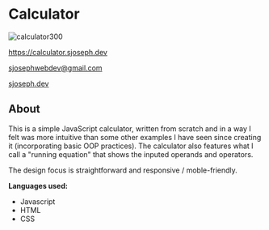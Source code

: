 
# Calculator
![calculator300](https://user-images.githubusercontent.com/78551427/121896038-de5f4380-ccee-11eb-8daf-f382d6268ab0.png)

https://calculator.sjoseph.dev

sjosephwebdev@gmail.com

[sjoseph.dev](https://sjoseph.dev)

## About

This is a simple JavaScript calculator, written from scratch and in a way I felt was more intuitive than some other examples I have seen since creating it (incorporating basic OOP practices). The calculator also features what I call a "running equation" that shows the inputed operands and operators. 

The design focus is straightforward and responsive / moble-friendly. 

**Languages used:**

- Javascript
- HTML
- CSS

